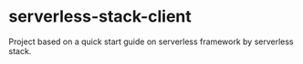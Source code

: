 # serverless-stack-client

Project based on a quick start guide on serverless framework by serverless stack.
